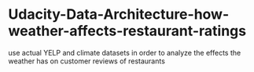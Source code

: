 # Udacity-Data-Architecture-how-weather-affects-restaurant-ratings
use actual YELP and climate datasets in order to analyze the effects the weather has on customer reviews of restaurants
